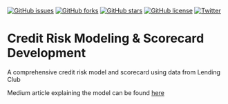 [![GitHub issues](https://img.shields.io/github/issues/finlytics-hub/credit_risk_model)](https://github.com/finlytics-hub/credit_risk_model/issues)
[![GitHub forks](https://img.shields.io/github/forks/finlytics-hub/credit_risk_model)](https://github.com/finlytics-hub/credit_risk_model/network)
[![GitHub stars](https://img.shields.io/github/stars/finlytics-hub/credit_risk_model)](https://github.com/finlytics-hub/credit_risk_model/stargazers)
[![GitHub license](https://img.shields.io/github/license/finlytics-hub/credit_risk_model)](https://github.com/finlytics-hub/credit_risk_model/blob/master/LICENSE)
[![Twitter](https://img.shields.io/twitter/url?style=social&url=https%3A%2F%2Fgithub.com%2Ffinlytics-hub%2Fcredit_risk_model)](https://twitter.com/intent/tweet?text=Wow:&url=https%3A%2F%2Fgithub.com%2Ffinlytics-hub%2Fcredit_risk_model)

# Credit Risk Modeling & Scorecard Development
A comprehensive credit risk model and scorecard using data from Lending Club


Medium article explaining the model can be found [here](https://towardsdatascience.com/how-to-develop-a-credit-risk-model-and-scorecard-91335fc01f03?source=friends_link&sk=473eece07f71357852e91e3aa650294f)
